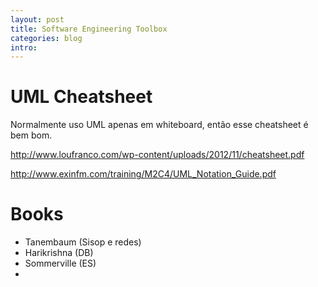 ```yaml
---
layout: post
title: Software Engineering Toolbox
categories: blog
intro: 
---
```


# UML Cheatsheet
Normalmente uso UML apenas em whiteboard, então esse cheatsheet é bem bom.

http://www.loufranco.com/wp-content/uploads/2012/11/cheatsheet.pdf

http://www.exinfm.com/training/M2C4/UML_Notation_Guide.pdf


# Books
- Tanembaum (Sisop e redes)
- Harikrishna (DB)
- Sommerville (ES)
- 

